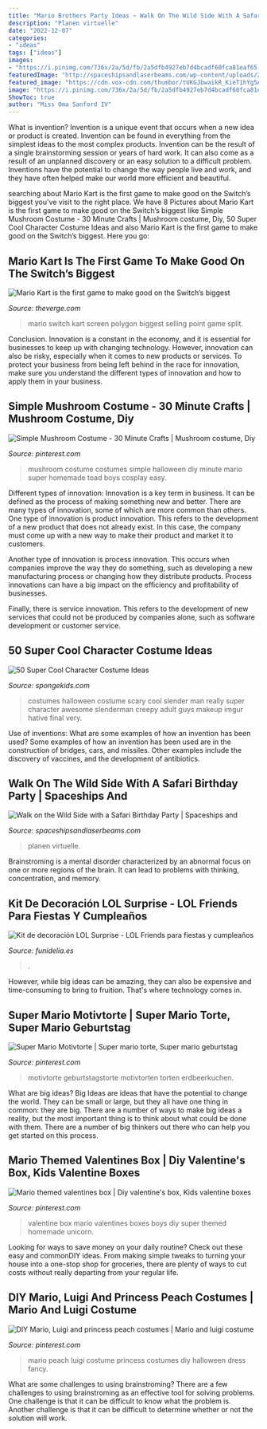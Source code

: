 ```yaml
---
title: "Mario Brothers Party Ideas ~ Walk On The Wild Side With A Safari Birthday Party"
description: "Planen virtuelle"
date: "2022-12-07"
categories:
- "ideas"
tags: ["ideas"]
images:
- "https://i.pinimg.com/736x/2a/5d/fb/2a5dfb4927eb7d4bcadf60fca81eaf65--princess-peach-costume-mario-luigi.jpg"
featuredImage: "http://spaceshipsandlaserbeams.com/wp-content/uploads/2015/09/safari-birthday-party-ideas-22.jpg"
featured_image: "https://cdn.vox-cdn.com/thumbor/tUKGJbwaikR_KieT1hYg5ANc2eU=/0x0:1280x720/1200x800/filters:focal(538x258:742x462)/cdn.vox-cdn.com/uploads/chorus_image/image/54608651/NintendoSwitch_MarioKart8Deluxe_Presentation2017_scrn27_bmp_jpgcopy.0.jpg"
image: "https://i.pinimg.com/736x/2a/5d/fb/2a5dfb4927eb7d4bcadf60fca81eaf65--princess-peach-costume-mario-luigi.jpg"
ShowToc: true
author: "Miss Oma Sanford IV"
---
```



What is invention?
Invention is a unique event that occurs when a new idea or product is created. Invention can be found in everything from the simplest ideas to the most complex products. Invention can be the result of a single brainstorming session or years of hard work. It can also come as a result of an unplanned discovery or an easy solution to a difficult problem. Inventions have the potential to change the way people live and work, and they have often helped make our world more efficient and beautiful.

	

		
searching about Mario Kart is the first game to make good on the Switch’s biggest you've visit to the right place. We have 8 Pictures about Mario Kart is the first game to make good on the Switch’s biggest like Simple Mushroom Costume - 30 Minute Crafts | Mushroom costume, Diy, 50 Super Cool Character Costume Ideas and also Mario Kart is the first game to make good on the Switch’s biggest. Here you go:
		
    
## Mario Kart Is The First Game To Make Good On The Switch’s Biggest

<img loading=lazy src="https://cdn.vox-cdn.com/thumbor/tUKGJbwaikR_KieT1hYg5ANc2eU=/0x0:1280x720/1200x800/filters:focal(538x258:742x462)/cdn.vox-cdn.com/uploads/chorus_image/image/54608651/NintendoSwitch_MarioKart8Deluxe_Presentation2017_scrn27_bmp_jpgcopy.0.jpg" onerror="this.onerror=null;this.src='https://tse3.mm.bing.net/th?id=OIP.ptOb1ZPjpePeyecTt1IBDQHaE8&amp;pid=15.1';" alt="Mario Kart is the first game to make good on the Switch’s biggest">

_Source: theverge.com_

>mario switch kart screen polygon biggest selling point game split. 

	

Conclusion.
Innovation is a constant in the economy, and it is essential for businesses to keep up with changing technology. However, innovation can also be risky, especially when it comes to new products or services. To protect your business from being left behind in the race for innovation, make sure you understand the different types of innovation and how to apply them in your business.

    
## Simple Mushroom Costume - 30 Minute Crafts | Mushroom Costume, Diy

<img loading=lazy src="https://i.pinimg.com/736x/89/4b/9c/894b9c4a668fe723dfaa4425343f7a1d--masquerade-costumes-diy-halloween-costumes.jpg" onerror="this.onerror=null;this.src='https://tse2.mm.bing.net/th?id=OIP.sMF3G30i0vubYWB-uAofhwHaLH&amp;pid=15.1';" alt="Simple Mushroom Costume - 30 Minute Crafts | Mushroom costume, Diy">

_Source: pinterest.com_

>mushroom costume costumes simple halloween diy minute mario super homemade toad boys cosplay easy. 

	

Different types of innovation:
Innovation is a key term in business. It can be defined as the process of making something new and better. There are many types of innovation, some of which are more common than others. 
One type of innovation is product innovation. This refers to the development of a new product that does not already exist. In this case, the company must come up with a new way to make their product and market it to customers. 

Another type of innovation is process innovation. This occurs when companies improve the way they do something, such as developing a new manufacturing process or changing how they distribute products. Process innovations can have a big impact on the efficiency and profitability of businesses. 

Finally, there is service innovation. This refers to the development of new services that could not be produced by companies alone, such as software development or customer service.

    
## 50 Super Cool Character Costume Ideas

<img loading=lazy src="http://spongekids.com/wp-content/uploads/2014/10/super-cool-costume-ideas/36-slenderman-costume.jpg" onerror="this.onerror=null;this.src='https://tse3.mm.bing.net/th?id=OIP.s4IXIGjObFoAqzG8gelpBAHaLG&amp;pid=15.1';" alt="50 Super Cool Character Costume Ideas">

_Source: spongekids.com_

>costumes halloween costume scary cool slender man really super character awesome slenderman creepy adult guys makeup imgur hative final very. 

	

Use of inventions: What are some examples of how an invention has been used?
Some examples of how an invention has been used are in the construction of bridges, cars, and missiles. Other examples include the discovery of vaccines, and the development of antibiotics.

    
## Walk On The Wild Side With A Safari Birthday Party | Spaceships And

<img loading=lazy src="http://spaceshipsandlaserbeams.com/wp-content/uploads/2015/09/safari-birthday-party-ideas-22.jpg" onerror="this.onerror=null;this.src='https://tse4.mm.bing.net/th?id=OIP.3tI_2rVy9jEjraLEm5jX3AHaLH&amp;pid=15.1';" alt="Walk on the Wild Side with a Safari Birthday Party | Spaceships and">

_Source: spaceshipsandlaserbeams.com_

>planen virtuelle. 

	

Brainstroming is a mental disorder characterized by an abnormal focus on one or more regions of the brain. It can lead to problems with thinking, concentration, and memory.

    
## Kit De Decoración LOL Surprise - LOL Friends Para Fiestas Y Cumpleaños

<img loading=lazy src="https://static1.funidelia.com/446547-f6_big2/kit-de-decoracion-lol-surprise-lol-friends.jpg" onerror="this.onerror=null;this.src='https://tse1.mm.bing.net/th?id=OIP.u5TqgjDrp_MnhF8a3cthJwHaKA&amp;pid=15.1';" alt="Kit de decoración LOL Surprise - LOL Friends para fiestas y cumpleaños">

_Source: funidelia.es_

>. 

	

However, while big ideas can be amazing, they can also be expensive and time-consuming to bring to fruition. That's where technology comes in.

    
## Super Mario Motivtorte | Super Mario Torte, Super Mario Geburtstag

<img loading=lazy src="https://i.pinimg.com/736x/f6/f1/54/f6f154f3134dbda59fed86560c7af3ff.jpg" onerror="this.onerror=null;this.src='https://tse3.mm.bing.net/th?id=OIP.AUANOmExcia8v1AdEWmBNAHaJ3&amp;pid=15.1';" alt="Super Mario Motivtorte | Super mario torte, Super mario geburtstag">

_Source: pinterest.com_

>motivtorte geburtstagstorte motivtorten torten erdbeerkuchen. 

	

What are big ideas?
Big Ideas are ideas that have the potential to change the world. They can be small or large, but they all have one thing in common: they are big. There are a number of ways to make big ideas a reality, but the most important thing is to think about what could be done with them. There are a number of big thinkers out there who can help you get started on this process.

    
## Mario Themed Valentines Box | Diy Valentine&#039;s Box, Kids Valentine Boxes

<img loading=lazy src="https://i.pinimg.com/originals/b7/5b/ef/b75bef8a1069850f56f7d2db5e6b1816.jpg" onerror="this.onerror=null;this.src='https://tse4.mm.bing.net/th?id=OIP.oKlWC_qMwYe3SROdli8HrgHaNK&amp;pid=15.1';" alt="Mario themed valentines box | Diy valentine&#039;s box, Kids valentine boxes">

_Source: pinterest.com_

>valentine box mario valentines boxes boys diy super themed homemade unicorn. 

	

Looking for ways to save money on your daily routine? Check out these easy and commonDIY ideas. From making simple tweaks to turning your house into a one-stop shop for groceries, there are plenty of ways to cut costs without really departing from your regular life.

    
## DIY Mario, Luigi And Princess Peach Costumes | Mario And Luigi Costume

<img loading=lazy src="https://i.pinimg.com/736x/2a/5d/fb/2a5dfb4927eb7d4bcadf60fca81eaf65--princess-peach-costume-mario-luigi.jpg" onerror="this.onerror=null;this.src='https://tse2.mm.bing.net/th?id=OIP.wgmCjcTS8Yq_l_yiFyzMhAHaNd&amp;pid=15.1';" alt="DIY Mario, Luigi and princess peach costumes | Mario and luigi costume">

_Source: pinterest.com_

>mario peach luigi costume princess costumes diy halloween dress fancy. 

	

What are some challenges to using brainstroming?
There are a few challenges to using brainstroming as an effective tool for solving problems. One challenge is that it can be difficult to know what the problem is. Another challenge is that it can be difficult to determine whether or not the solution will work.

